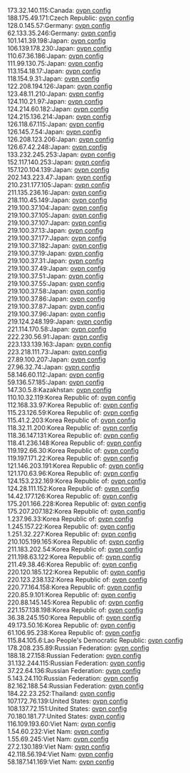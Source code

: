 173.32.140.115:Canada: [ovpn config](vpn/173_32_140_115.ovpn)  
188.175.49.171:Czech Republic: [ovpn config](vpn/188_175_49_171.ovpn)  
128.0.145.57:Germany: [ovpn config](vpn/128_0_145_57.ovpn)  
62.133.35.246:Germany: [ovpn config](vpn/62_133_35_246.ovpn)  
101.141.39.198:Japan: [ovpn config](vpn/101_141_39_198.ovpn)  
106.139.178.230:Japan: [ovpn config](vpn/106_139_178_230.ovpn)  
110.67.36.186:Japan: [ovpn config](vpn/110_67_36_186.ovpn)  
111.99.130.75:Japan: [ovpn config](vpn/111_99_130_75.ovpn)  
113.154.18.17:Japan: [ovpn config](vpn/113_154_18_17.ovpn)  
118.154.9.31:Japan: [ovpn config](vpn/118_154_9_31.ovpn)  
122.208.194.126:Japan: [ovpn config](vpn/122_208_194_126.ovpn)  
123.48.11.210:Japan: [ovpn config](vpn/123_48_11_210.ovpn)  
124.110.21.97:Japan: [ovpn config](vpn/124_110_21_97.ovpn)  
124.214.60.182:Japan: [ovpn config](vpn/124_214_60_182.ovpn)  
124.215.136.214:Japan: [ovpn config](vpn/124_215_136_214.ovpn)  
126.118.67.115:Japan: [ovpn config](vpn/126_118_67_115.ovpn)  
126.145.7.54:Japan: [ovpn config](vpn/126_145_7_54.ovpn)  
126.208.123.206:Japan: [ovpn config](vpn/126_208_123_206.ovpn)  
126.67.42.248:Japan: [ovpn config](vpn/126_67_42_248.ovpn)  
133.232.245.253:Japan: [ovpn config](vpn/133_232_245_253.ovpn)  
152.117.140.253:Japan: [ovpn config](vpn/152_117_140_253.ovpn)  
157.120.104.139:Japan: [ovpn config](vpn/157_120_104_139.ovpn)  
202.143.223.47:Japan: [ovpn config](vpn/202_143_223_47.ovpn)  
210.231.177.105:Japan: [ovpn config](vpn/210_231_177_105.ovpn)  
211.135.236.16:Japan: [ovpn config](vpn/211_135_236_16.ovpn)  
218.110.45.149:Japan: [ovpn config](vpn/218_110_45_149.ovpn)  
219.100.37.104:Japan: [ovpn config](vpn/219_100_37_104.ovpn)  
219.100.37.105:Japan: [ovpn config](vpn/219_100_37_105.ovpn)  
219.100.37.107:Japan: [ovpn config](vpn/219_100_37_107.ovpn)  
219.100.37.13:Japan: [ovpn config](vpn/219_100_37_13.ovpn)  
219.100.37.177:Japan: [ovpn config](vpn/219_100_37_177.ovpn)  
219.100.37.182:Japan: [ovpn config](vpn/219_100_37_182.ovpn)  
219.100.37.19:Japan: [ovpn config](vpn/219_100_37_19.ovpn)  
219.100.37.31:Japan: [ovpn config](vpn/219_100_37_31.ovpn)  
219.100.37.49:Japan: [ovpn config](vpn/219_100_37_49.ovpn)  
219.100.37.51:Japan: [ovpn config](vpn/219_100_37_51.ovpn)  
219.100.37.55:Japan: [ovpn config](vpn/219_100_37_55.ovpn)  
219.100.37.58:Japan: [ovpn config](vpn/219_100_37_58.ovpn)  
219.100.37.86:Japan: [ovpn config](vpn/219_100_37_86.ovpn)  
219.100.37.87:Japan: [ovpn config](vpn/219_100_37_87.ovpn)  
219.100.37.96:Japan: [ovpn config](vpn/219_100_37_96.ovpn)  
219.124.248.199:Japan: [ovpn config](vpn/219_124_248_199.ovpn)  
221.114.170.58:Japan: [ovpn config](vpn/221_114_170_58.ovpn)  
222.230.56.91:Japan: [ovpn config](vpn/222_230_56_91.ovpn)  
223.133.139.163:Japan: [ovpn config](vpn/223_133_139_163.ovpn)  
223.218.111.73:Japan: [ovpn config](vpn/223_218_111_73.ovpn)  
27.89.100.207:Japan: [ovpn config](vpn/27_89_100_207.ovpn)  
27.96.32.74:Japan: [ovpn config](vpn/27_96_32_74.ovpn)  
58.146.60.112:Japan: [ovpn config](vpn/58_146_60_112.ovpn)  
59.136.57.185:Japan: [ovpn config](vpn/59_136_57_185.ovpn)  
147.30.5.8:Kazakhstan: [ovpn config](vpn/147_30_5_8.ovpn)  
110.10.32.119:Korea Republic of: [ovpn config](vpn/110_10_32_119.ovpn)  
112.168.33.97:Korea Republic of: [ovpn config](vpn/112_168_33_97.ovpn)  
115.23.126.59:Korea Republic of: [ovpn config](vpn/115_23_126_59.ovpn)  
115.41.2.203:Korea Republic of: [ovpn config](vpn/115_41_2_203.ovpn)  
118.32.11.200:Korea Republic of: [ovpn config](vpn/118_32_11_200.ovpn)  
118.36.147.131:Korea Republic of: [ovpn config](vpn/118_36_147_131.ovpn)  
118.41.236.148:Korea Republic of: [ovpn config](vpn/118_41_236_148.ovpn)  
119.192.66.30:Korea Republic of: [ovpn config](vpn/119_192_66_30.ovpn)  
119.197.171.22:Korea Republic of: [ovpn config](vpn/119_197_171_22.ovpn)  
121.146.203.191:Korea Republic of: [ovpn config](vpn/121_146_203_191.ovpn)  
121.170.63.96:Korea Republic of: [ovpn config](vpn/121_170_63_96.ovpn)  
124.153.232.169:Korea Republic of: [ovpn config](vpn/124_153_232_169.ovpn)  
124.28.111.152:Korea Republic of: [ovpn config](vpn/124_28_111_152.ovpn)  
14.42.177.126:Korea Republic of: [ovpn config](vpn/14_42_177_126.ovpn)  
175.201.166.228:Korea Republic of: [ovpn config](vpn/175_201_166_228.ovpn)  
175.207.207.182:Korea Republic of: [ovpn config](vpn/175_207_207_182.ovpn)  
1.237.96.33:Korea Republic of: [ovpn config](vpn/1_237_96_33.ovpn)  
1.245.157.22:Korea Republic of: [ovpn config](vpn/1_245_157_22.ovpn)  
1.251.32.227:Korea Republic of: [ovpn config](vpn/1_251_32_227.ovpn)  
210.105.199.165:Korea Republic of: [ovpn config](vpn/210_105_199_165.ovpn)  
211.183.202.54:Korea Republic of: [ovpn config](vpn/211_183_202_54.ovpn)  
211.198.63.122:Korea Republic of: [ovpn config](vpn/211_198_63_122.ovpn)  
211.49.38.46:Korea Republic of: [ovpn config](vpn/211_49_38_46.ovpn)  
220.120.185.122:Korea Republic of: [ovpn config](vpn/220_120_185_122.ovpn)  
220.123.238.132:Korea Republic of: [ovpn config](vpn/220_123_238_132.ovpn)  
220.77.164.158:Korea Republic of: [ovpn config](vpn/220_77_164_158.ovpn)  
220.85.9.101:Korea Republic of: [ovpn config](vpn/220_85_9_101.ovpn)  
220.88.145.145:Korea Republic of: [ovpn config](vpn/220_88_145_145.ovpn)  
221.157.138.198:Korea Republic of: [ovpn config](vpn/221_157_138_198.ovpn)  
36.38.245.150:Korea Republic of: [ovpn config](vpn/36_38_245_150.ovpn)  
49.173.50.16:Korea Republic of: [ovpn config](vpn/49_173_50_16.ovpn)  
61.106.95.238:Korea Republic of: [ovpn config](vpn/61_106_95_238.ovpn)  
115.84.105.6:Lao People's Democratic Republic: [ovpn config](vpn/115_84_105_6.ovpn)  
178.208.235.89:Russian Federation: [ovpn config](vpn/178_208_235_89.ovpn)  
188.18.27.158:Russian Federation: [ovpn config](vpn/188_18_27_158.ovpn)  
31.132.244.115:Russian Federation: [ovpn config](vpn/31_132_244_115.ovpn)  
37.22.64.136:Russian Federation: [ovpn config](vpn/37_22_64_136.ovpn)  
5.143.24.110:Russian Federation: [ovpn config](vpn/5_143_24_110.ovpn)  
82.162.188.54:Russian Federation: [ovpn config](vpn/82_162_188_54.ovpn)  
184.22.23.252:Thailand: [ovpn config](vpn/184_22_23_252.ovpn)  
107.172.76.139:United States: [ovpn config](vpn/107_172_76_139.ovpn)  
108.137.72.151:United States: [ovpn config](vpn/108_137_72_151.ovpn)  
70.180.181.77:United States: [ovpn config](vpn/70_180_181_77.ovpn)  
116.109.193.60:Viet Nam: [ovpn config](vpn/116_109_193_60.ovpn)  
1.54.60.232:Viet Nam: [ovpn config](vpn/1_54_60_232.ovpn)  
1.55.69.245:Viet Nam: [ovpn config](vpn/1_55_69_245.ovpn)  
27.2.130.189:Viet Nam: [ovpn config](vpn/27_2_130_189.ovpn)  
42.118.56.194:Viet Nam: [ovpn config](vpn/42_118_56_194.ovpn)  
58.187.141.169:Viet Nam: [ovpn config](vpn/58_187_141_169.ovpn)  
